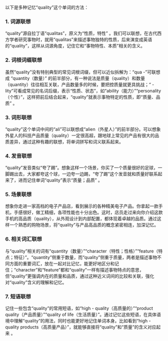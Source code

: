 以下是多种记忆“quality”这个单词的方法：
### 1. 词源联想
“quality”源自拉丁语“qualitas”，原义为“性质，特性” 。我们可以联想，在古代西方学者研究事物时，就用“qualitas”来描述事物独特的性质，后来演变成英语的“quality”，这样从词源角度，记住它和“事物特性、本质”相关的含义。 

### 2. 词根词缀联想
虽然“quality”没有特别典型的常见词根词缀，但可以近似拆解为：“qua -”可联想成 “quantity（数量）” 的前半部分，有一种说法是质量（quality）和数量（quantity）往往相互关联，产品数量多的时候，要把控质量就更具挑战；“ - lity”可看成常见的名词后缀，表示“性质、状态”，如“ability（能力）”“personality（个性）”，这样把前后结合起来，“quality”就表示事物特定的性质，即“质量、品质” 。

### 3. 词形联想
“quality”这个单词中间的“ali”可以联想成“alien（外星人）”的前半部分。可以想象外星人的科技产品质量（quality）一定很高超，跟地球上常见的产品有很大的品质差异，通过这种有趣的联想，将单词拼写和词义联系起来。 

### 4. 发音联想
“quality”发音类似“夸了踢”。想象这样一个场景，你买了一个质量很好的足球，一脚踢出去，大家都夸这个球，一边夸一边踢，“夸了踢”这个发音就和质量好联系起来了，进而记住单词“quality”表示“质量；品质” 。

### 5. 场景联想
想象你走进一家高档的电子产品店，看到展示的各种精美电子产品。你拿起一款手机，手感很好，做工精细，各项性能也十分出色。这时，店员走过来向你介绍这款手机的高品质（quality），从外观设计到内部配置，都体现着卓越的品质。通过这样一个熟悉的购物场景，将“quality”与产品高品质的概念紧密相连，加深记忆。 

### 6. 相关词汇联想
与“quality”相关的词有“quantity（数量）”“character（特性；性格）”“feature（特点；特征）”。“quantity”侧重于数量，而“quality”侧重于质量，两者是描述事物不同方面的重要词汇，放在一起对比记忆，能更好地区分和记住；“character”和“feature”都和“quality”一样有描述事物特点的意思，但“quality”更强调内在的质量和品质，通过这种近义词间的比较和关联，强化对“quality”含义的理解和记忆。 

### 7. 短语联想
记住一些包含“quality”的常用短语，如“high - quality（高质量的）”“product quality（产品质量）”“quality of life（生活质量）”。通过记忆这些短语，在具体语境中理解“quality”的用法，同时也能更好地记住单词本身。比如看到“high - quality products（高质量产品）”，就能够直接将“quality”和“质量”的含义对应起来 。 